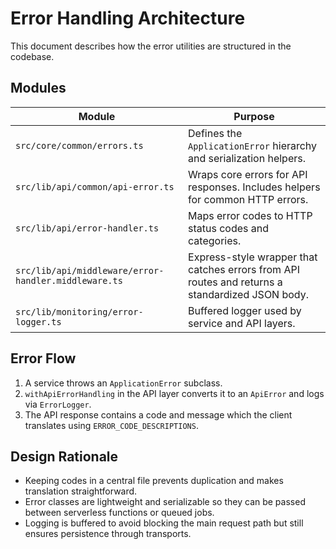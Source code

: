 # Error Handling Architecture

This document describes how the error utilities are structured in the codebase.

## Modules

| Module | Purpose |
|--------|---------|
| `src/core/common/errors.ts` | Defines the `ApplicationError` hierarchy and serialization helpers. |
| `src/lib/api/common/api-error.ts` | Wraps core errors for API responses. Includes helpers for common HTTP errors. |
| `src/lib/api/error-handler.ts` | Maps error codes to HTTP status codes and categories. |
| `src/lib/api/middleware/error-handler.middleware.ts` | Express-style wrapper that catches errors from API routes and returns a standardized JSON body. |
| `src/lib/monitoring/error-logger.ts` | Buffered logger used by service and API layers. |

## Error Flow

1. A service throws an `ApplicationError` subclass.
2. `withApiErrorHandling` in the API layer converts it to an `ApiError` and logs via `ErrorLogger`.
3. The API response contains a code and message which the client translates using `ERROR_CODE_DESCRIPTIONS`.

## Design Rationale

- Keeping codes in a central file prevents duplication and makes translation straightforward.
- Error classes are lightweight and serializable so they can be passed between serverless functions or queued jobs.
- Logging is buffered to avoid blocking the main request path but still ensures persistence through transports.

